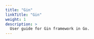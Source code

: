 ```yaml
---
title: "Gin"
linkTitle: "Gin"
weight: 1
description: >
  User guide for Gin framework in Go.
---
```


